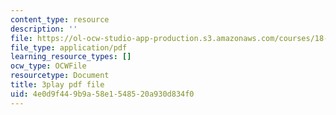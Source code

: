```yaml
---
content_type: resource
description: ''
file: https://ol-ocw-studio-app-production.s3.amazonaws.com/courses/18-06sc-linear-algebra-fall-2011/4e0d9f449b9a58e1548520a930d834f0_4PnArrxCZLE.pdf
file_type: application/pdf
learning_resource_types: []
ocw_type: OCWFile
resourcetype: Document
title: 3play pdf file
uid: 4e0d9f44-9b9a-58e1-5485-20a930d834f0
---
```


